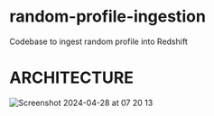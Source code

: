 # random-profile-ingestion
Codebase to ingest random profile into Redshift

# ARCHITECTURE

![Screenshot 2024-04-28 at 07 20 13](https://github.com/cappymayor/random-profile-ingestion/assets/64020047/9d564bf9-ec86-413d-8012-7b9ae6e3c2c0)

